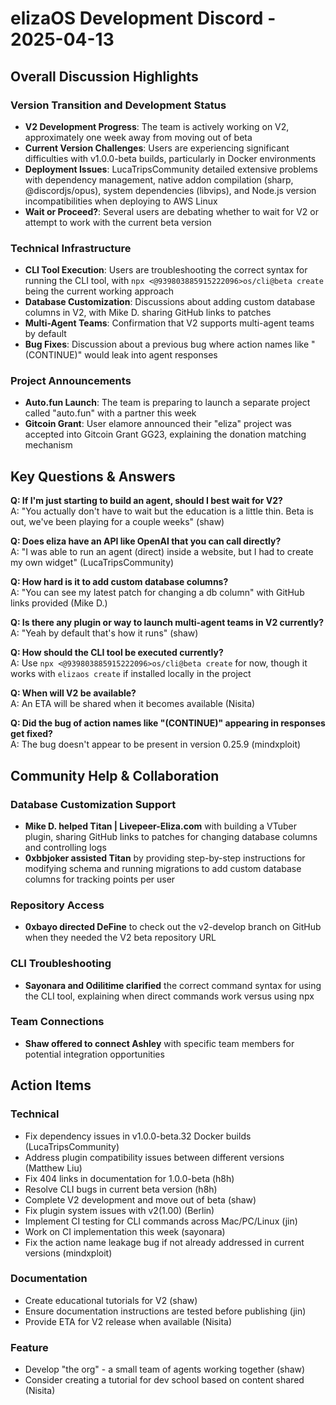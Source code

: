 # elizaOS Development Discord - 2025-04-13

## Overall Discussion Highlights

### Version Transition and Development Status
- **V2 Development Progress**: The team is actively working on V2, approximately one week away from moving out of beta
- **Current Version Challenges**: Users are experiencing significant difficulties with v1.0.0-beta builds, particularly in Docker environments
- **Deployment Issues**: LucaTripsCommunity detailed extensive problems with dependency management, native addon compilation (sharp, @discordjs/opus), system dependencies (libvips), and Node.js version incompatibilities when deploying to AWS Linux
- **Wait or Proceed?**: Several users are debating whether to wait for V2 or attempt to work with the current beta version

### Technical Infrastructure
- **CLI Tool Execution**: Users are troubleshooting the correct syntax for running the CLI tool, with `npx <@939803885915222096>os/cli@beta create` being the current working approach
- **Database Customization**: Discussions about adding custom database columns in V2, with Mike D. sharing GitHub links to patches
- **Multi-Agent Teams**: Confirmation that V2 supports multi-agent teams by default
- **Bug Fixes**: Discussion about a previous bug where action names like "(CONTINUE)" would leak into agent responses

### Project Announcements
- **Auto.fun Launch**: The team is preparing to launch a separate project called "auto.fun" with a partner this week
- **Gitcoin Grant**: User elamore announced their "eliza" project was accepted into Gitcoin Grant GG23, explaining the donation matching mechanism

## Key Questions & Answers

**Q: If I'm just starting to build an agent, should I best wait for V2?**  
A: "You actually don't have to wait but the education is a little thin. Beta is out, we've been playing for a couple weeks" (shaw)

**Q: Does eliza have an API like OpenAI that you can call directly?**  
A: "I was able to run an agent (direct) inside a website, but I had to create my own widget" (LucaTripsCommunity)

**Q: How hard is it to add custom database columns?**  
A: "You can see my latest patch for changing a db column" with GitHub links provided (Mike D.)

**Q: Is there any plugin or way to launch multi-agent teams in V2 currently?**  
A: "Yeah by default that's how it runs" (shaw)

**Q: How should the CLI tool be executed currently?**  
A: Use `npx <@939803885915222096>os/cli@beta create` for now, though it works with `elizaos create` if installed locally in the project

**Q: When will V2 be available?**  
A: An ETA will be shared when it becomes available (Nisita)

**Q: Did the bug of action names like "(CONTINUE)" appearing in responses get fixed?**  
A: The bug doesn't appear to be present in version 0.25.9 (mindxploit)

## Community Help & Collaboration

### Database Customization Support
- **Mike D. helped Titan | Livepeer-Eliza.com** with building a VTuber plugin, sharing GitHub links to patches for changing database columns and controlling logs
- **0xbbjoker assisted Titan** by providing step-by-step instructions for modifying schema and running migrations to add custom database columns for tracking points per user

### Repository Access
- **0xbayo directed DeFine** to check out the v2-develop branch on GitHub when they needed the V2 beta repository URL

### CLI Troubleshooting
- **Sayonara and Odilitime clarified** the correct command syntax for using the CLI tool, explaining when direct commands work versus using npx

### Team Connections
- **Shaw offered to connect Ashley** with specific team members for potential integration opportunities

## Action Items

### Technical
- Fix dependency issues in v1.0.0-beta.32 Docker builds (LucaTripsCommunity)
- Address plugin compatibility issues between different versions (Matthew Liu)
- Fix 404 links in documentation for 1.0.0-beta (h8h)
- Resolve CLI bugs in current beta version (h8h)
- Complete V2 development and move out of beta (shaw)
- Fix plugin system issues with v2(1.00) (Berlin)
- Implement CI testing for CLI commands across Mac/PC/Linux (jin)
- Work on CI implementation this week (sayonara)
- Fix the action name leakage bug if not already addressed in current versions (mindxploit)

### Documentation
- Create educational tutorials for V2 (shaw)
- Ensure documentation instructions are tested before publishing (jin)
- Provide ETA for V2 release when available (Nisita)

### Feature
- Develop "the org" - a small team of agents working together (shaw)
- Consider creating a tutorial for dev school based on content shared (Nisita)